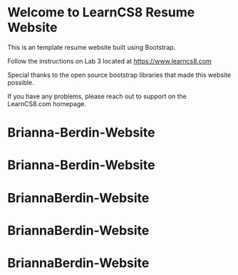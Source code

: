 
# Welcome to LearnCS8 Resume Website

This is an template resume website built using Bootstrap. 

Follow the instructions on Lab 3 located at https://www.learncs8.com 

Special thanks to the open source bootstrap libraries that made this website possible.

If you have any problems, please reach out to support on the LearnCS8.com homepage.
# Brianna-Berdin-Website
# Brianna-Berdin-Website
# BriannaBerdin-Website
# BriannaBerdin-Website
# BriannaBerdin-Website
